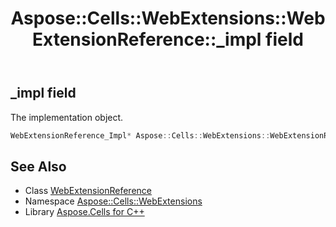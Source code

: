 ﻿---
title: Aspose::Cells::WebExtensions::WebExtensionReference::_impl field
linktitle: _impl
second_title: Aspose.Cells for C++ API Reference
description: 'Aspose::Cells::WebExtensions::WebExtensionReference::_impl field. The implementation object in C++.'
type: docs
weight: 1400
url: /cpp/aspose.cells.webextensions/webextensionreference/_impl/
---
## _impl field


The implementation object.

```cpp
WebExtensionReference_Impl* Aspose::Cells::WebExtensions::WebExtensionReference::_impl
```

## See Also

* Class [WebExtensionReference](../)
* Namespace [Aspose::Cells::WebExtensions](../../)
* Library [Aspose.Cells for C++](../../../)
